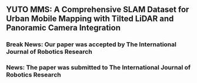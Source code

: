 ## **YUTO MMS**: A Comprehensive SLAM Dataset for Urban Mobile Mapping with Tilted LiDAR and Panoramic Camera Integration

### Break News: Our paper was accepted by The International Journal of Robotics Research

### News: The paper was submitted to The International Journal of Robotics Research



